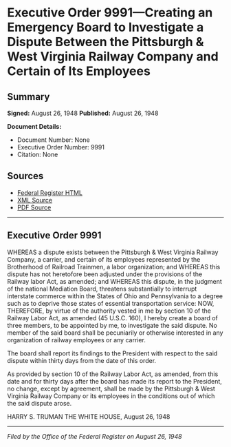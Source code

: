 # Executive Order 9991—Creating an Emergency Board to Investigate a Dispute Between the Pittsburgh & West Virginia Railway Company and Certain of Its Employees

## Summary

**Signed:** August 26, 1948
**Published:** August 26, 1948

**Document Details:**
- Document Number: None
- Executive Order Number: 9991
- Citation: None

## Sources
- [Federal Register HTML](https://www.presidency.ucsb.edu/documents/executive-order-9991-creating-emergency-board-investigate-dispute-between-the-pittsburgh)
- [XML Source](None)
- [PDF Source](None)

---

## Executive Order 9991

WHEREAS a dispute exists between the Pittsburgh & West Virginia Railway Company, a carrier, and certain of its employees represented by the Brotherhood of Railroad Trainmen, a labor organization; and
WHEREAS this dispute has not heretofore been adjusted under the provisions of the Railway labor Act, as amended; and
WHEREAS this dispute, in the judgment of the national Mediation Board, threatens substantially to interrupt interstate commerce within the States of Ohio and Pennsylvania to a degree such as to deprive those states of essential transportation service:
NOW, THEREFORE, by virtue of the authority vested in me by section 10 of the Railway Labor Act, as amended (45 U.S.C. 160), I hereby create a board of three members, to be appointed by me, to investigate the said dispute. No member of the said board shall be pecuniarily or otherwise interested in any organization of railway employees or any carrier.

The board shall report its findings to the President with respect to the said dispute within thirty days from the date of this order.

As provided by section 10 of the Railway Labor Act, as amended, from this date and for thirty days after the board has made its report to the President, no change, except by agreement, shall be made by the Pittsburgh & West Virginia Railway Company or its employees in the conditions out of which the said dispute arose.

HARRY S. TRUMAN
THE WHITE HOUSE,
August 26, 1948

---

*Filed by the Office of the Federal Register on August 26, 1948*

